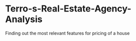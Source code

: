# Terro-s-Real-Estate-Agency-Analysis
Finding out the most relevant features for pricing of a house

